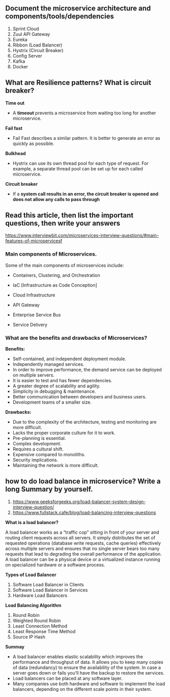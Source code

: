 ## Document the microservice architecture and components/tools/dependencies

1. Sprint Cloud
2. Zuul API Gateway
3. Eureka
4. Ribbon (Load Balancer)
5. Hystrix (Circuit Breaker)
6. Config Server
7. Kafka
8. Docker

## What are Resilience patterns? What is circuit breaker?

**Time out**

- A **timeout** prevents a microservice from waiting too long for another 
  microservice.

**Fail fast**

- Fail Fast describes a similar pattern. It is better to generate an error as 
  quickly as possible.

**Bulkhead**

- Hystrix can use its own thread pool for each type of request. For 
  example, a separate thread pool can be set up for each called 
  microservice.

**Circuit breaker**

- If a **system call results in an error, the circuit breaker is opened** 
  **and does not allow any calls to pass through**

  

## Read this article, then list the important questions, then write your answers 
https://www.interviewbit.com/microservices-interview-questions/#main-features-of-microservicesf

### Main components of Microservices.

Some of the main components of microservices include: 

- Containers, Clustering, and Orchestration 

- IaC [Infrastructure as Code Conception] 

- Cloud Infrastructure 

- API Gateway 

- Enterprise Service Bus 

- Service Delivery

  

### What are the benefits and drawbacks of Microservices?

**Benefits:** 

- Self-contained, and independent deployment module. 
- Independently managed services.  
- In order to improve performance, the demand service can be deployed on multiple servers.  
- It is easier to test and has fewer dependencies.  
- A greater degree of scalability and agility.  
- Simplicity in debugging & maintenance.  
- Better communication between developers and business users.  
- Development teams of a smaller size.

**Drawbacks:** 

- Due to the complexity of the architecture, testing and monitoring are more difficult.  
- Lacks the proper corporate culture for it to work.  
- Pre-planning is essential.  
- Complex development.  
- Requires a cultural shift.  
- Expensive compared to monoliths.  
- Security implications. 
- Maintaining the network is more difficult. 

## how to do load balance in microservice? Write a long Summary by yourself.

1. https://www.geeksforgeeks.org/load-balancer-system-design-interview-question/
2.  https://www.fullstack.cafe/blog/load-balancing-interview-questions



**What is a load balancer?**

A load balancer works as a “traffic cop” sitting in front of your server and routing client requests across all servers. It simply distributes the set of requested operations (database write requests, cache queries) effectively across multiple servers and ensures that no single server bears too many requests that lead to degrading the overall performance of the application. A load balancer can be a physical device or a virtualized instance running on specialized hardware or a software process. 

**Types of Load Balancer**

1. Software Load Balancer in Clients
2. Software Load Balancer in Services
3. Hardware Load Balancers

**Load Balancing Algorithm**

1. Round Robin
2. Weighted Round Robin
3. Least Connection Method
4. Least Response Time Method
5. Source IP Hash

**Summay**

-  A load balancer enables elastic scalability which improves the performance and throughput of data. It allows you to keep many copies of data (redundancy) to ensure the availability of the system. In case a server goes down or fails you’ll have the backup to restore the services. 
- Load balancers can be placed at any software layer.
- Many companies use both hardware and software to implement the load balancers, depending on the different scale points in their system.